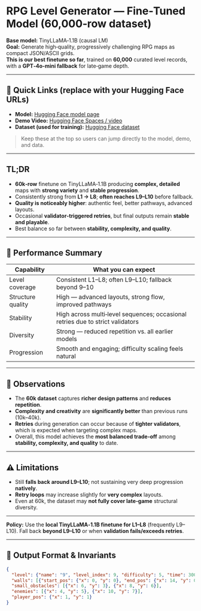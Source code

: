 # RPG Level Generator — Fine‑Tuned Model (60,000‑row dataset)

**Base model:** TinyLLaMA‑1.1B (causal LM)  
**Goal:** Generate high‑quality, progressively challenging RPG maps as compact JSON/ASCII grids.  
**This is our best finetune so far**, trained on **60,000** curated level records, with a **GPT‑4o‑mini fallback** for late‑game depth.

---

## 🔗 Quick Links (replace with your Hugging Face URLs)

- **Model:** [Hugging Face model page](<https://huggingface.co/Hirudika2002/JARVIS-Models/tree/main/LoRA-Trained/Model-7-Advanced(60%2C000_Rows)>)
- **Demo Video:** [Hugging Face Spaces / video](<https://huggingface.co/Hirudika2002/JARVIS-Models/blob/main/Model_Demo_Videos/Model_7(60000_DataLines)Demo_video.mp4>)
- **Dataset (used for training):** [Hugging Face dataset](<https://huggingface.co/Hirudika2002/JARVIS-Models/tree/main/DataSets/For%2060%2C000%20Rows>)

> Keep these at the top so users can jump directly to the model, demo, and data.

---

## TL;DR

- **60k‑row** finetune on TinyLLaMA‑1.1B producing **complex, detailed** maps with **strong variety** and **stable progression**.  
- Consistently strong from **L1 → L8**; **often reaches L9–L10** before fallback.  
- **Quality is noticeably higher**: authentic feel, better pathways, advanced layouts.  
- Occasional **validator‑triggered retries**, but final outputs remain **stable and playable**.  
- Best balance so far between **stability, complexity, and quality**.

---

## 🎯 Performance Summary

| Capability | What you can expect |
|---|---|
| Level coverage | Consistent L1–L8; often L9–L10; fallback beyond 9–10 |
| Structure quality | High — advanced layouts, strong flow, improved pathways |
| Stability | High across multi‑level sequences; occasional retries due to strict validators |
| Diversity | Strong — reduced repetition vs. all earlier models |
| Progression | Smooth and engaging; difficulty scaling feels natural |

---

## 🔎 Observations

- The **60k dataset** captures **richer design patterns** and **reduces repetition**.  
- **Complexity and creativity** are **significantly better** than previous runs (10k–40k).  
- **Retries** during generation can occur because of **tighter validators**, which is expected when targeting complex maps.  
- Overall, this model achieves the **most balanced trade‑off** among **stability, complexity, and quality** to date.

---

## ⚠️ Limitations

- Still **falls back around L9–L10**; not sustaining very deep progression **natively**.  
- **Retry loops** may increase slightly for **very complex** layouts.  
- Even at 60k, the dataset may **not fully cover late‑game** structural diversity.

---


**Policy:** Use the **local TinyLLaMA‑1.1B finetune for L1–L8** (frequently L9–L10). Fall back **beyond L9–L10** or when **validation fails/exceeds retries**.


---

## 🧱 Output Format & Invariants

```json
{
  "level": {"name": "9", "level_index": 9, "difficulty": 5, "time": 300, "width": 15, "height": 10},
  "walls": [{"start_pos": {"x": 0, "y": 0}, "end_pos": {"x": 14, "y": 0}}],
  "small_obstacles": [{"x": 6, "y": 3}, {"x": 8, "y": 6}],
  "enemies": [{"x": 4, "y": 5}, {"x": 10, "y": 7}],
  "player_pos": {"x": 1, "y": 1}
}


